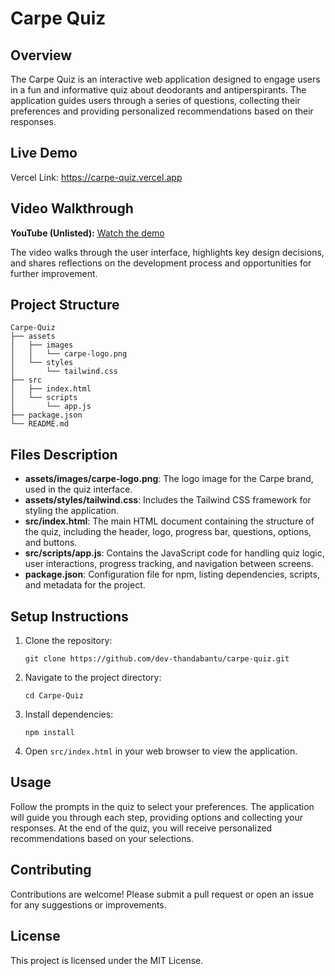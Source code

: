# Carpe Quiz

## Overview
The Carpe Quiz is an interactive web application designed to engage users in a fun and informative quiz about deodorants and antiperspirants. The application guides users through a series of questions, collecting their preferences and providing personalized recommendations based on their responses.

## Live Demo
Vercel Link: https://carpe-quiz.vercel.app

## Video Walkthrough
**YouTube (Unlisted):** [Watch the demo](https://youtu.be/v7aqnwqBPog)

The video walks through the user interface, highlights key design decisions, and shares reflections on the development process and opportunities for further improvement.
## Project Structure
```
Carpe-Quiz
├── assets
│   ├── images
│   │   └── carpe-logo.png
│   └── styles
│       └── tailwind.css
├── src
│   ├── index.html
│   └── scripts
│       └── app.js
├── package.json
└── README.md
```

## Files Description
- **assets/images/carpe-logo.png**: The logo image for the Carpe brand, used in the quiz interface.
- **assets/styles/tailwind.css**: Includes the Tailwind CSS framework for styling the application.
- **src/index.html**: The main HTML document containing the structure of the quiz, including the header, logo, progress bar, questions, options, and buttons.
- **src/scripts/app.js**: Contains the JavaScript code for handling quiz logic, user interactions, progress tracking, and navigation between screens.
- **package.json**: Configuration file for npm, listing dependencies, scripts, and metadata for the project.

## Setup Instructions
1. Clone the repository:
   ```
   git clone https://github.com/dev-thandabantu/carpe-quiz.git
   ```
2. Navigate to the project directory:
   ```
   cd Carpe-Quiz
   ```
3. Install dependencies:
   ```
   npm install
   ```
4. Open `src/index.html` in your web browser to view the application.

## Usage
Follow the prompts in the quiz to select your preferences. The application will guide you through each step, providing options and collecting your responses. At the end of the quiz, you will receive personalized recommendations based on your selections.

## Contributing
Contributions are welcome! Please submit a pull request or open an issue for any suggestions or improvements.

## License
This project is licensed under the MIT License.
